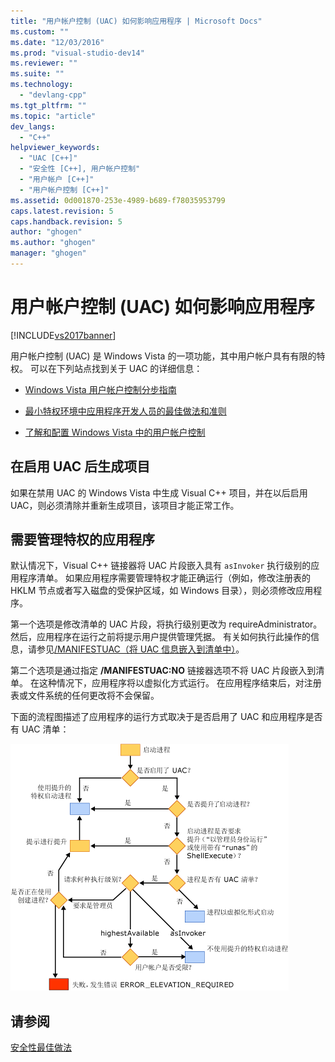 ```yaml
---
title: "用户帐户控制 (UAC) 如何影响应用程序 | Microsoft Docs"
ms.custom: ""
ms.date: "12/03/2016"
ms.prod: "visual-studio-dev14"
ms.reviewer: ""
ms.suite: ""
ms.technology: 
  - "devlang-cpp"
ms.tgt_pltfrm: ""
ms.topic: "article"
dev_langs: 
  - "C++"
helpviewer_keywords: 
  - "UAC [C++]"
  - "安全性 [C++], 用户帐户控制"
  - "用户帐户 [C++]"
  - "用户帐户控制 [C++]"
ms.assetid: 0d001870-253e-4989-b689-f78035953799
caps.latest.revision: 5
caps.handback.revision: 5
author: "ghogen"
ms.author: "ghogen"
manager: "ghogen"
---
```

# 用户帐户控制 (UAC) 如何影响应用程序
[!INCLUDE[vs2017banner](../assembler/inline/includes/vs2017banner.md)]

用户帐户控制 \(UAC\) 是 Windows Vista 的一项功能，其中用户帐户具有有限的特权。  可以在下列站点找到关于 UAC 的详细信息：  
  
-   [Windows Vista 用户帐户控制分步指南](http://go.microsoft.com/fwlink/?linkid=53781)  
  
-   [最小特权环境中应用程序开发人员的最佳做法和准则](http://go.microsoft.com/fwlink/?linkid=82444)  
  
-   [了解和配置 Windows Vista 中的用户帐户控制](http://go.microsoft.com/fwlink/?LinkId=82445)  
  
## 在启用 UAC 后生成项目  
 如果在禁用 UAC 的 Windows Vista 中生成 Visual C\+\+ 项目，并在以后启用 UAC，则必须清除并重新生成项目，该项目才能正常工作。  
  
## 需要管理特权的应用程序  
 默认情况下，Visual C\+\+ 链接器将 UAC 片段嵌入具有 `asInvoker` 执行级别的应用程序清单。  如果应用程序需要管理特权才能正确运行（例如，修改注册表的 HKLM 节点或者写入磁盘的受保护区域，如 Windows 目录），则必须修改应用程序。  
  
 第一个选项是修改清单的 UAC 片段，将执行级别更改为 requireAdministrator。  然后，应用程序在运行之前将提示用户提供管理凭据。  有关如何执行此操作的信息，请参见[\/MANIFESTUAC（将 UAC 信息嵌入到清单中）](../build/reference/manifestuac-embeds-uac-information-in-manifest.md)。  
  
 第二个选项是通过指定 **\/MANIFESTUAC:NO** 链接器选项不将 UAC 片段嵌入到清单。  在这种情况下，应用程序将以虚拟化方式运行。  在应用程序结束后，对注册表或文件系统的任何更改将不会保留。  
  
 下面的流程图描述了应用程序的运行方式取决于是否启用了 UAC 和应用程序是否有 UAC 清单：  
  
 ![Windows Vista 加载程序行为](../top/media/uacflowchart.png "UACflowchart")  
  
## 请参阅  
 [安全性最佳做法](../top/security-best-practices-for-cpp.md)
